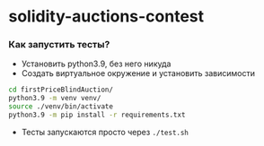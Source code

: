 # solidity-auctions-contest

### Как запустить тесты?
* Установить python3.9, без него никуда
* Создать виртуальное окружение и установить зависимости
```bash
cd firstPriceBlindAuction/
python3.9 -m venv venv/
source ./venv/bin/activate
python3.9 -m pip install -r requirements.txt
```
* Тесты запускаются просто через ```./test.sh```